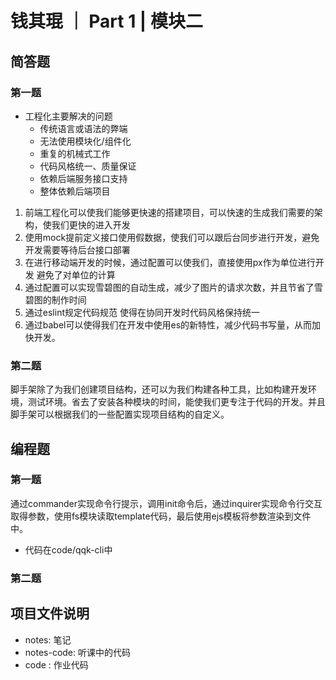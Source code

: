 # 钱其琨 ｜ Part 1 | 模块二

## 简答题

### 第一题

* 工程化主要解决的问题
  * 传统语言或语法的弊端
  * 无法使用模块化/组件化
  * 重复的机械式工作
  * 代码风格统一、质量保证
  * 依赖后端服务接口支持
  * 整体依赖后端项目
1. 前端工程化可以使我们能够更快速的搭建项目，可以快速的生成我们需要的架构，使我们更快的进入开发
2. 使用mock提前定义接口使用假数据，使我们可以跟后台同步进行开发，避免开发需要等待后台接口部署
3. 在进行移动端开发的时候，通过配置可以使我们，直接使用px作为单位进行开发 避免了对单位的计算
4. 通过配置可以实现雪碧图的自动生成，减少了图片的请求次数，并且节省了雪碧图的制作时间
5. 通过eslint规定代码规范 使得在协同开发时代码风格保持统一
6. 通过babel可以使得我们在开发中使用es的新特性，减少代码书写量，从而加快开发。
### 第二题

脚手架除了为我们创建项目结构，还可以为我们构建各种工具，比如构建开发环境，测试环境。省去了安装各种模块的时间，能使我们更专注于代码的开发。并且脚手架可以根据我们的一些配置实现项目结构的自定义。

## 编程题

### 第一题
通过commander实现命令行提示，调用init命令后，通过inquirer实现命令行交互取得参数，使用fs模块读取template代码，最后使用ejs模板将参数渲染到文件中。
- 代码在code/qqk-cli中
### 第二题

## 项目文件说明
- notes: 笔记
- notes-code: 听课中的代码
- code : 作业代码
